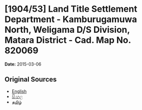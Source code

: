 # [1904/53] Land Title Settlement Department - Kamburugamuwa North, Weligama D/S Division, Matara District - Cad. Map No. 820069

**Date:** 2015-03-06

## Original Sources

- [English](https://documents.gov.lk/view/extra-gazettes/2015/3/1904-53_E.pdf)
- [සිංහල](https://documents.gov.lk/view/extra-gazettes/2015/3/1904-53_S.pdf)
- [தமிழ்](https://documents.gov.lk/view/extra-gazettes/2015/3/1904-53_T.pdf)
